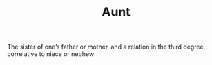 ---
title: Aunt
permalink: "/definitions/aunt.html"
body: The sister of one’s father or mother, and a relation in the third degree, correlative
  to niece or nephew
published_at: '2018-07-07'
layout: post
---